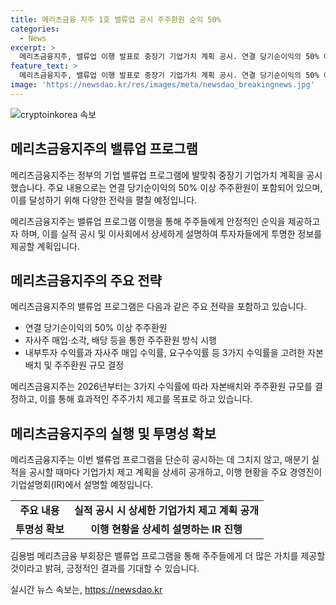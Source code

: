 ```yaml
---
title: 메리츠금융 지주 1호 밸류업 공시 주주환원 순익 50%
categories:
  - News
excerpt: >
  메리츠금융지주, 밸류업 이행 발표로 중장기 기업가치 계획 공시. 연결 당기순이익의 50% 이상 주주환원이 핵심. 자사주 매입·소각, 배당 등 방식으로 3년간 주주환원 예정. 2026년부터 내부투자 수익률, 자사주 매입 수익률 등 3가지 수익률 고려해 주주환원 규모 결정. 매분기 실적 공시 시 밸류업 계획 상세히 설명 예정. 김용범 부회장 밸류업은 메리츠의 핵심 가치 강조.
feature_text: >
  메리츠금융지주, 밸류업 이행 발표로 중장기 기업가치 계획 공시. 연결 당기순이익의 50% 이상 주주환원이 핵심. 자사주 매입·소각, 배당 등 방식으로 3년간 주주환원 예정. 2026년부터 내부투자 수익률, 자사주 매입 수익률 등 3가지 수익률 고려해 주주환원 규모 결정. 매분기 실적 공시 시 밸류업 계획 상세히 설명 예정. 김용범 부회장 밸류업은 메리츠의 핵심 가치 강조.
image: 'https://newsdao.kr/res/images/meta/newsdao_breakingnews.jpg'
---
```


<p><img src="https://newsdao.kr/res/images/meta/newsdao_breakingnews.jpg" alt="cryptoinkorea 속보" /></p>

<h2 data-ke-size="size26">메리츠금융지주의 밸류업 프로그램</h2>

<p>메리츠금융지주는 정부의 기업 밸류업 프로그램에 발맞춰 중장기 기업가치 계획을 공시했습니다. 주요 내용으로는 연결 당기순이익의 50% 이상 주주환원이 포함되어 있으며, 이를 달성하기 위해 다양한 전략을 펼칠 예정입니다.</p>

<p data-ke-size="size16">메리츠금융지주는 밸류업 프로그램 이행을 통해 주주들에게 안정적인 순익을 제공하고자 하며, 이를 실적 공시 및 이사회에서 상세하게 설명하여 투자자들에게 투명한 정보를 제공할 계획입니다.</p>

<h2 data-ke-size="size26">메리츠금융지주의 주요 전략</h2>

<p>메리츠금융지주의 밸류업 프로그램은 다음과 같은 주요 전략을 포함하고 있습니다.</p>

<ul>
  <li>연결 당기순이익의 50% 이상 주주환원</li>
  <li>자사주 매입·소각, 배당 등을 통한 주주환원 방식 시행</li>
  <li>내부투자 수익률과 자사주 매입 수익률, 요구수익률 등 3가지 수익률을 고려한 자본배치 및 주주환원 규모 결정</li>
</ul>

<p data-ke-size="size16">메리츠금융지주는 2026년부터는 3가지 수익률에 따라 자본배치와 주주환원 규모를 결정하고, 이를 통해 효과적인 주주가치 제고를 목표로 하고 있습니다.</p>

<h2 data-ke-size="size26">메리츠금융지주의 실행 및 투명성 확보</h2>

<p>메리츠금융지주는 이번 밸류업 프로그램을 단순히 공시하는 데 그치지 않고, 매분기 실적을 공시할 때마다 기업가치 제고 계획을 상세히 공개하고, 이행 현황을 주요 경영진이 기업설명회(IR)에서 설명할 예정입니다.</p>

<table>
  <tr>
    <td style="text-align: center; height: 17px;"><b>주요 내용</b></td>
    <td style="text-align: center; height: 17px;"><b>실적 공시 시 상세한 기업가치 제고 계획 공개</b></td>
  </tr>
  <tr>
    <td style="text-align: center; height: 17px;"><b>투명성 확보</b></td>
    <td style="text-align: center; height: 17px;"><b>이행 현황을 상세히 설명하는 IR 진행</b></td>
  </tr>
</table>

<p data-ke-size="size16">김용범 메리츠금융 부회장은 밸류업 프로그램을 통해 주주들에게 더 많은 가치를 제공할 것이라고 밝혀, 긍정적인 결과를 기대할 수 있습니다.</p>
실시간 뉴스 속보는, <a href="https://newsdao.kr" rel="dofollow">https://newsdao.kr</a>


